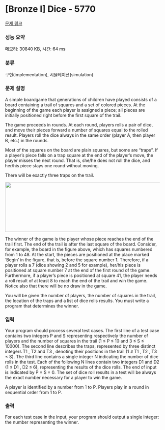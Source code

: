 # [Bronze I] Dice - 5770 

[문제 링크](https://www.acmicpc.net/problem/5770) 

### 성능 요약

메모리: 30840 KB, 시간: 64 ms

### 분류

구현(implementation), 시뮬레이션(simulation)

### 문제 설명

<p>A simple boardgame that generations of children have played consists of a board containing a trail of squares and a set of colored pieces. At the beginning of the game each player is assigned a piece; all pieces are initially positioned right before the first square of the trail.</p>

<p>The game proceeds in rounds. At each round, players rolls a pair of dice, and move their pieces forward a number of squares equal to the rolled result. Players roll the dice always in the same order (player A, then player B, etc.) in the rounds.</p>

<p>Most of the squares on the board are plain squares, but some are “traps”. If a player’s piece falls on a trap square at the end of the player’s move, the player misses the next round. That is, she/he does not roll the dice, and her/his piece stays one round without moving.</p>

<p>There will be exactly three traps on the trail.</p>

<p style="text-align: center;"><img alt="" src="" style="height:162px; width:584px"></p>

<p>The winner of the game is the player whose piece reaches the end of the trail first. The end of the trail is after the last square of the board. Consider, for example, the board in the figure above, which has squares numbered from 1 to 48. At the start, the pieces are positioned at the place marked ‘Begin’ in the figure, that is, before the square number 1. Therefore, if a player rolls a 7 (dice showing 2 and 5 for example), her/his piece is positioned at square number 7 at the end of the first round of the game. Furthermore, if a player’s piece is positioned at square 41, the player needs a roll result of at least 8 to reach the end of the trail and win the game. Notice also that there will be no draw in the game.</p>

<p>You will be given the number of players, the number of squares in the trail, the location of the traps and a list of dice rolls results. You must write a program that determines the winner.</p>

### 입력 

 <p>Your program should process several test cases. The first line of a test case contains two integers P and S representing respectively the number of players and the number of squares in the trail (1 ≤ P ≤ 10 and 3 ≤ S ≤ 10000). The second line describes the traps, represented by three distinct integers T1 , T2 and T3 , denoting their positions in the trail (1 ≤ T1 , T2 , T3 ≤ S). The third line contains a single integer N indicating the number of dice rolls in the test. Each of the following N lines contain two integers D1 and D2 (1 ≤ D1 , D2 ≤ 6), representing the results of the dice rolls. The end of input is indicated by P = S = 0. The set of dice roll results in a test will be always the exact number necessary for a player to win the game.</p>

<p>A player is identified by a number from 1 to P. Players play in a round in sequential order from 1 to P.</p>

### 출력 

 <p>For each test case in the input, your program should output a single integer: the number representing the winner.</p>

